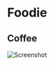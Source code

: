 # Foodie

## Coffee

![Screenshot](https://github.com/Daniel--cai/foodie/src/assets/screenshot.png)
